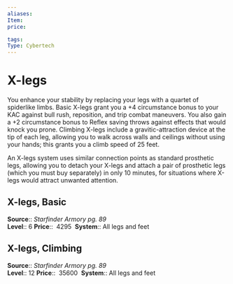 ```yaml
---
aliases: 
Item:
price:  

tags: 
Type: Cybertech
---
```


# X-legs

You enhance your stability by replacing your legs with a quartet of spiderlike limbs. Basic X-legs grant you a +4 circumstance bonus to your KAC against bull rush, reposition, and trip combat maneuvers. You also gain a +2 circumstance bonus to Reflex saving throws against effects that would knock you prone. Climbing X-legs include a gravitic-attraction device at the tip of each leg, allowing you to walk across walls and ceilings without using your hands; this grants you a climb speed of 25 feet.  
  
An X-legs system uses similar connection points as standard prosthetic legs, allowing you to detach your X-legs and attach a pair of prosthetic legs (which you must buy separately) in only 10 minutes, for situations where X-legs would attract unwanted attention.  

## X-legs, Basic

**Source**:: _Starfinder Armory pg. 89_  
**Level**:: 6
**Price**::  4295 
**System**:: All legs and feet  
  

## X-legs, Climbing

**Source**:: _Starfinder Armory pg. 89_  
**Level**:: 12
**Price**::  35600 
**System**:: All legs and feet
